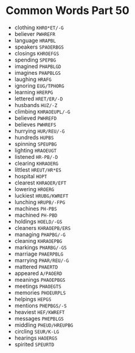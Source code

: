 # Common Words Part 50

* clothing `KHRO*ET/-G`
* believer `PWHREFR`
* language `HRAPBL`
* speakers `SPAOERBGS`
* closings `KHROEFGS`
* spending `SPEPBG`
* imagined `PHAPBLGD`
* imagines `PHAPBLGS`
* laughing `HRAFG`
* ignoring `EUG/TPHORG`
* learning `HRERPG`
* lettered `HRET/ER/-D`
* husbands `HUZ/-Z`
* climbing `KHRAOEUPL/-G`
* believed `PWHREFD`
* believes `PWHREFS`
* hurrying `HUR/REU/-G`
* hundreds `HUPBS`
* spinning `SPEUPBG`
* lighting `HRAOEUGT`
* listened `HR-PB/-D`
* clearing `KHRAOERG`
* littlest `HREUT/HR*ES`
* hospital `HOPT`
* clearest `KHRAOER/EFT`
* lowering `HROERG`
* luckiest `HRUBG/KWREFT`
* lunching `HRUPB/-FPG`
* machines `PH-PBS`
* machined `PH-PBD`
* holdings `HOELD/-GS`
* cleaners `KHRAOEPB/ERS`
* managing `PHAPBG/-G`
* cleaning `KHRAOEPBG`
* markings `PHARBG/-GS`
* marriage `PHAERPBLG`
* marrying `PHAR/REU/-G`
* mattered `PHAERTD`
* appeared `A/PAOERD`
* meanings `PHAOEPBGS`
* meetings `PHAOEGTS`
* memories `PHOEURPLS`
* helpings `HEPGS`
* mentions `PHEPBGS/-S`
* heaviest `HEF/KWREFT`
* messages `PHEPBLGS`
* middling `PHEUD/HREUPBG`
* circling `SEUR/K-LG`
* hearings `HAOERGS`
* spirited `SPEURTD`
